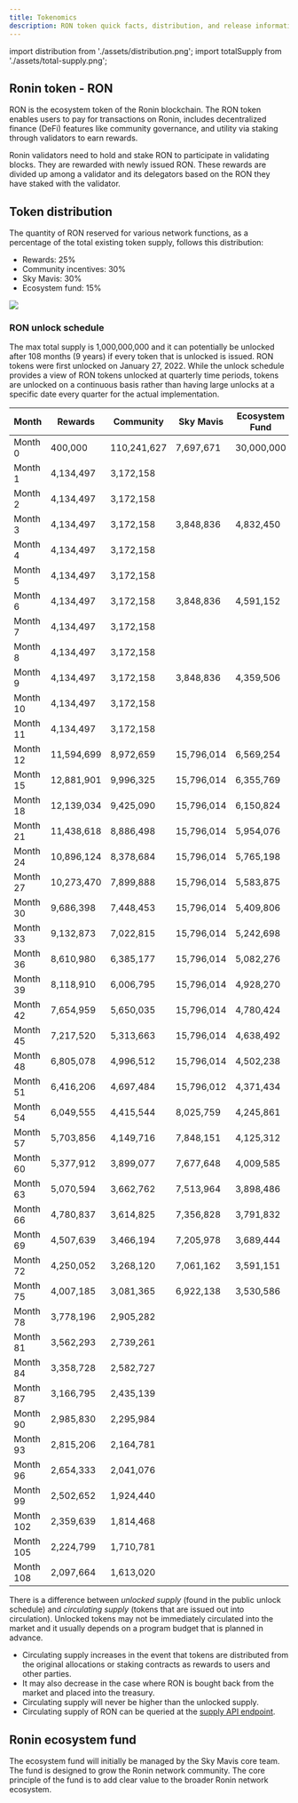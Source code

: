 ```yaml
---
title: Tokenomics
description: RON token quick facts, distribution, and release information.
---
```


import distribution from './assets/distribution.png';
import totalSupply from './assets/total-supply.png';

## Ronin token - RON

RON is the ecosystem token of the Ronin blockchain. The RON token enables users to pay for transactions on Ronin, includes decentralized finance (DeFi) features like community governance, and utility via staking through validators to earn rewards.

Ronin validators need to hold and stake RON to participate in validating blocks. They are rewarded with newly issued RON. These rewards are divided up among a validator and its delegators based on the RON they have staked with the validator.

## Token distribution

The quantity of RON reserved for various network functions, as a percentage of the total existing token supply, follows this distribution:

* Rewards: 25%
* Community incentives: 30%
* Sky Mavis: 30%
* Ecosystem fund: 15%

<img src={totalSupply} width={800} />

### RON unlock schedule

The max total supply is 1,000,000,000 and it can potentially be unlocked after 108 months (9 years) if every token that is unlocked is issued. RON tokens were first unlocked on January 27, 2022. While the unlock schedule provides a view of RON tokens unlocked at quarterly time periods, tokens are unlocked on a continuous basis rather than having large unlocks at a specific date every quarter for the actual implementation.

| Month     | Rewards         | Community   | Sky Mavis  | Ecosystem Fund | Total unlocked supply | Unlocked supply % |
| --------- | --------------- | ----------- | ---------- | -------------- | --------------------- | ----------------- |
| Month 0   | 400,000    | 110,241,627 | 7,697,671  | 30,000,000 | 148,339,298   | 14.83%  |
| Month 1   | 4,134,497  | 3,172,158   |            |            | 155,645,952   | 15.56%  |
| Month 2   | 4,134,497  | 3,172,158   |            |            | 162,952,607   | 16.30%  |
| Month 3   | 4,134,497  | 3,172,158   | 3,848,836  | 4,832,450  | 178,940,547   | 17.89%  |
| Month 4   | 4,134,497  | 3,172,158   |            |            | 186,247,201   | 18.62%  |
| Month 5   | 4,134,497  | 3,172,158   |            |            | 193,553,855   | 19.36%  |
| Month 6   | 4,134,497  | 3,172,158   | 3,848,836  | 4,591,152  | 209,300,497   | 20.93%  |
| Month 7   | 4,134,497  | 3,172,158   |            |            | 216,607,152   | 21.66%  |
| Month 8   | 4,134,497  | 3,172,158   |            |            | 223,913,806   | 22.39%  |
| Month 9   | 4,134,497  | 3,172,158   | 3,848,836  | 4,359,506  | 239,428,802   | 23.94%  |
| Month 10  | 4,134,497  | 3,172,158   |            |            | 246,735,456   | 24.67%  |
| Month 11  | 4,134,497  | 3,172,158   |            |            | 254,042,111   | 25.40%  |
| Month 12  | 11,594,699 | 8,972,659   | 15,796,014 | 6,569,254  | 296,974,737   | 29.70%  |
| Month 15  | 12,881,901 | 9,996,325   | 15,796,014 | 6,355,769  | 342,004,747   | 34.20%  |
| Month 18  | 12,139,034 | 9,425,090   | 15,796,014 | 6,150,824  | 385,515,709   | 38.55%  |
| Month 21  | 11,438,618 | 8,886,498   | 15,796,014 | 5,954,076  | 427,590,915   | 42.76%  |
| Month 24  | 10,896,124 | 8,378,684   | 15,796,014 | 5,765,198  | 468,426,935   | 46.84%  |
| Month 27  | 10,273,470 | 7,899,888   | 15,796,014 | 5,583,875  | 507,980,182   | 50.80%  |
| Month 30  | 9,686,398  | 7,448,453   | 15,796,014 | 5,409,806  | 546,320,853   | 54.63%  |
| Month 33  | 9,132,873  | 7,022,815   | 15,796,014 | 5,242,698  | 583,515,253   | 58.35%  |
| Month 36  | 8,610,980  | 6,385,177   | 15,796,014 | 5,082,276  | 619,389,700   | 61.94%  |
| Month 39  | 8,118,910  | 6,006,795   | 15,796,014 | 4,928,270  | 654,239,689   | 65.42%  |
| Month 42  | 7,654,959  | 5,650,035   | 15,796,014 | 4,780,424  | 688,121,121   | 68.81%  |
| Month 45  | 7,217,520  | 5,313,663   | 15,796,014 | 4,638,492  | 721,086,811   | 72.11%  |
| Month 48  | 6,805,078  | 4,996,512   | 15,796,014 | 4,502,238  | 753,186,653   | 75.32%  |
| Month 51  | 6,416,206  | 4,697,484   | 15,796,012 | 4,371,434  | 784,467,788   | 78.45%  |
| Month 54  | 6,049,555  | 4,415,544   | 8,025,759  | 4,245,861  | 807,204,506   | 80.72%  |
| Month 57  | 5,703,856  | 4,149,716   | 7,848,151  | 4,125,312  | 829,031,541   | 82.90%  |
| Month 60  | 5,377,912  | 3,899,077   | 7,677,648  | 4,009,585  | 849,995,762   | 85.00%  |
| Month 63  | 5,070,594  | 3,662,762   | 7,513,964  | 3,898,486  | 870,141,569   | 87.01%  |
| Month 66  | 4,780,837  | 3,614,825   | 7,356,828  | 3,791,832  | 889,685,892   | 88.97%  |
| Month 69  | 4,507,639  | 3,466,194   | 7,205,978  | 3,689,444  | 908,555,147   | 90.86%  |
| Month 72  | 4,250,052  | 3,268,120   | 7,061,162  | 3,591,151  | 926,725,632   | 92.67%  |
| Month 75  | 4,007,185  | 3,081,365   | 6,922,138  | 3,530,586  | 944,266,905   | 94.43%  |
| Month 78  | 3,778,196  | 2,905,282   |            |            | 950,950,384   | 95.10%  |
| Month 81  | 3,562,293  | 2,739,261   |            |            | 957,251,938   | 95.73%  |
| Month 84  | 3,358,728  | 2,582,727   |            |            | 963,193,393   | 96.32%  |
| Month 87  | 3,166,795  | 2,435,139   |            |            | 968,795,327   | 96.88%  |
| Month 90  | 2,985,830  | 2,295,984   |            |            | 974,077,141   | 97.41%  |
| Month 93  | 2,815,206  | 2,164,781   |            |            | 979,057,128   | 97.91%  |
| Month 96  | 2,654,333  | 2,041,076   |            |            | 983,752,537   | 98.38%  |
| Month 99  | 2,502,652  | 1,924,440   |            |            | 988,179,628   | 98.82%  |
| Month 102 | 2,359,639  | 1,814,468   |            |            | 992,353,736   | 99.24%  |
| Month 105 | 2,224,799  | 1,710,781   |            |            | 996,289,316   | 99.63%  |
| Month 108 | 2,097,664  | 1,613,020   |            |            | 1,000,000,000 | 100.00% |

There is a difference between *unlocked supply* (found in the public unlock schedule) and *circulating supply* (tokens that are issued out into circulation). Unlocked tokens may not be immediately circulated into the market and it usually depends on a program budget that is planned in advance.

* Circulating supply increases in the event that tokens are distributed from the original allocations or staking contracts as rewards to users and other parties.
* It may also decrease in the case where RON is bought back from the market and placed into the treasury.
* Circulating supply will never be higher than the unlocked supply.
* Circulating supply of RON can be queried at the [supply API endpoint](https://supply-api.roninchain.com/info/ron?q=circulatingSupply).

## Ronin ecosystem fund

The ecosystem fund will initially be managed by the Sky Mavis core team. The fund is designed to grow the Ronin network community. The core principle of the fund is to add clear value to the broader Ronin network ecosystem.
